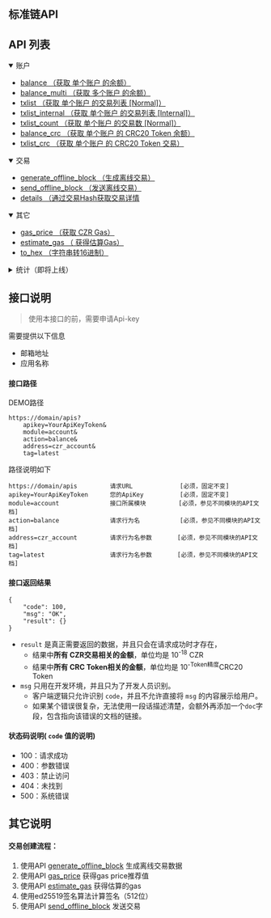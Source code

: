 ## 标准链API

## API 列表

<details open >
<summary>账户</summary>

<!-- TOC -->

- [balance （获取 单个账户 的余额）](./doc/Accounts.md/#获取单个账户的余额)
- [balance_multi （获取 多个账户 的余额）](./doc/Accounts.md/#获取多个账户的余额)
- [txlist （获取 单个账户 的交易列表 [Normal]）](./doc/Accounts.md/#获取单个账户的交易列表Normal)
- [txlist_internal （获取 单个账户 的交易列表 [Internal]）](./doc/Accounts.md/#获取单个账户的交易列表Internal)
- [txlist_count （获取 单个账户 的交易数 [Normal]）](./doc/Accounts.md/#获取单个账户的CRC20余额)
- [balance_crc （获取 单个账户 的 CRC20 Token 余额）](./doc/Accounts.md/#获取单个账户的CRC20交易)
- [txlist_crc （获取 单个账户 的 CRC20 Token 交易）](./doc/Accounts.md/#获取单个账户的交易数量)

<!-- /TOC -->
</details>

<details open >
<summary>交易</summary>

<!-- TOC -->

- [generate_offline_block （生成离线交易）](./doc/Transaction.md/#生成离线交易)
- [send_offline_block （发送离线交易）](./doc/Transaction.md/#发送离线交易)
- [details （通过交易Hash获取交易详情](./doc/Transaction.md/#获取交易详情)

<!-- /TOC -->

</details>

<details open >
<summary>其它</summary>
<!-- TOC -->

- [gas_price （获取 CZR Gas）](./doc/Other.md/#获取CZRGas)
- [estimate_gas （ 获得估算Gas）](./doc/Other.md/#获得估算Gas)
- [to_hex （字符串转16进制）](./doc/Other.md/#字符串转16进制)

<!-- /TOC -->
</details>

<details >
<summary>统计（即将上线）</summary>
<!-- TOC -->

- [czr_price （获取 CZR 最新价格）](./doc/Stats.md/#获取CZR最新价格)
- [token_price （获取 CRC20 Token 最新价格）](./doc/Stats.md/#获取Token最新价格)

<!-- /TOC -->
</details>


## 接口说明

> 使用本接口的前，需要申请Api-key

需要提供以下信息

- 邮箱地址
- 应用名称

#### 接口路径

DEMO路径

```
https://domain/apis?
    apikey=YourApiKeyToken&
    module=account&
    action=balance&
    address=czr_account&
    tag=latest
```
路径说明如下
```
https://domain/apis         请求URL             [必须，固定不变]
apikey=YourApiKeyToken      您的ApiKey          [必须，固定不变]
module=account              接口所属模块         [必须，参见不同模块的API文档]
action=balance              请求行为名           [必须，参见不同模块的API文档]
address=czr_account         请求行为名参数       [必须，参见不同模块的API文档]
tag=latest                  请求行为名参数       [必须，参见不同模块的API文档]
```

#### 接口返回结果

```
{
    "code": 100,
    "msg": "OK",
    "result": {}
}
```

- `result` 是真正需要返回的数据，并且只会在请求成功时才存在，
    - 结果中**所有 CZR交易相关的金额**，单位均是 10<sup>-18</sup> CZR
    - 结果中**所有 CRC Token相关的金额**，单位均是 10<sup>-Token精度</sup>CRC20 Token
- `msg` 只用在开发环境，并且只为了开发人员识别。
    - 客户端逻辑只允许识别 `code`，并且不允许直接将 `msg` 的内容展示给用户。
    - 如果某个错误很复杂，无法使用一段话描述清楚，会额外再添加一个`doc`字段，包含指向该错误的文档的链接。

#### 状态码说明( `code` 值的说明)
- 100：请求成功
- 400：参数错误
- 403：禁止访问
- 404：未找到
- 500：系统错误

## 其它说明

#### 交易创建流程：
1. 使用API [generate_offline_block](./doc/Transaction.md/#生成离线交易) 生成离线交易数据
2. 使用API [gas_price](./doc/Other.md/#获取CZRGas) 获得gas price推荐值
3. 使用API [estimate_gas](./doc/Other.md/#获得估算Gas) 获得估算的gas
4. 使用ed25519签名算法计算签名（512位）
5. 使用API [send_offline_block](./doc/Transaction.md/#发送离线交易) 发送交易
